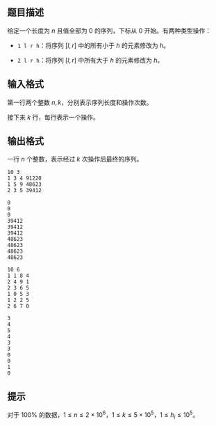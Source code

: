 

## 题目描述
给定一个长度为 $n$ 且值全部为 $0$ 的序列，下标从 $0$ 开始。有两种类型操作：

- `1 l r h`：将序列 $[l,r]$ 中的所有小于 $h$ 的元素修改为 $h$。

- `2 l r h`：将序列 $[l,r]$ 中所有大于 $h$ 的元素修改为 $h$。
## 输入格式
第一行两个整数 $n,k$，分别表示序列长度和操作次数。

接下来 $k$ 行，每行表示一个操作。
## 输出格式
一行 $n$ 个整数，表示经过 $k$ 次操作后最终的序列。
```input1
10 3
1 3 4 91220
1 5 9 48623
2 3 5 39412
```

```output1
0
0
0
39412
39412
39412
48623
48623
48623
48623
```
```input2
10 6
1 1 8 4
2 4 9 1
2 3 6 5
1 0 5 3
1 2 2 5
2 6 7 0
```

```output2
3
4
5
4
3
3
0
0
1
0
```

## 提示
对于 $100\%$ 的数据，$1\le n\le 2\times 10^6$，$1\le k\le 5\times 10^5$，$1\le h_i\le 10^5$。